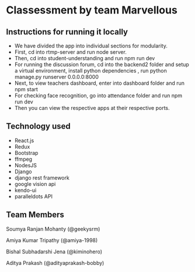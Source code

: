 # Classessment by team Marvellous

## Instructions for running it locally

- We have divided the app into individual sections for modularity.
- First, cd into rtmp-server and run node server.
- Then, cd into student-understanding and run npm run dev
- For running the discussion forum, cd into the backend2 folder and setup a virtual environment, install python dependencies ,    run python manage.py runserver 0.0.0.0:8000 
- Next, to view teachers dashboard, enter into dashboard folder and run npm start
- For checking face recognition, go into attendance folder and run npm run dev
- Then you can view the respective apps at their respective ports.

## Technology used

- React.js
- Redux
- Bootstrap
- ffmpeg
- NodesJS
- Django
- django rest framework
- google vision api
- kendo-ui
- paralleldots API

## Team Members
Soumya Ranjan Mohanty (@geekysrm)

Amiya Kumar Tripathy (@amiya-1998)

Bishal Subhadarshi Jena (@kiminohero)

Aditya Prakash (@adityaprakash-bobby)
